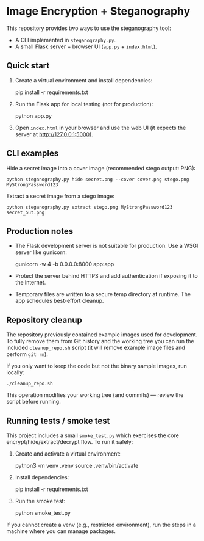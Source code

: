 
Image Encryption + Steganography
================================

This repository provides two ways to use the steganography tool:

- A CLI implemented in `steganography.py`.
- A small Flask server + browser UI (`app.py` + `index.html`).

Quick start
-----------

1. Create a virtual environment and install dependencies:

	pip install -r requirements.txt

2. Run the Flask app for local testing (not for production):

	python app.py

3. Open `index.html` in your browser and use the web UI (it expects the server at http://127.0.0.1:5000).

CLI examples
------------

Hide a secret image into a cover image (recommended stego output: PNG):

	python steganography.py hide secret.png --cover cover.png stego.png MyStrongPassword123

Extract a secret image from a stego image:

	python steganography.py extract stego.png MyStrongPassword123 secret_out.png

Production notes
----------------

- The Flask development server is not suitable for production. Use a WSGI server like gunicorn:

	gunicorn -w 4 -b 0.0.0.0:8000 app:app

- Protect the server behind HTTPS and add authentication if exposing it to the internet.
- Temporary files are written to a secure temp directory at runtime. The app schedules best-effort cleanup.

Repository cleanup
-----------------

The repository previously contained example images used for development. To fully remove them from Git history and the working tree you can run the included `cleanup_repo.sh` script (it will remove example image files and perform `git rm`).

If you only want to keep the code but not the binary sample images, run locally:

	./cleanup_repo.sh

This operation modifies your working tree (and commits) — review the script before running.

Running tests / smoke test
--------------------------

This project includes a small `smoke_test.py` which exercises the core encrypt/hide/extract/decrypt flow. To run it safely:

1. Create and activate a virtual environment:

	python3 -m venv .venv
	source .venv/bin/activate

2. Install dependencies:

	pip install -r requirements.txt

3. Run the smoke test:

	python smoke_test.py

If you cannot create a venv (e.g., restricted environment), run the steps in a machine where you can manage packages.

